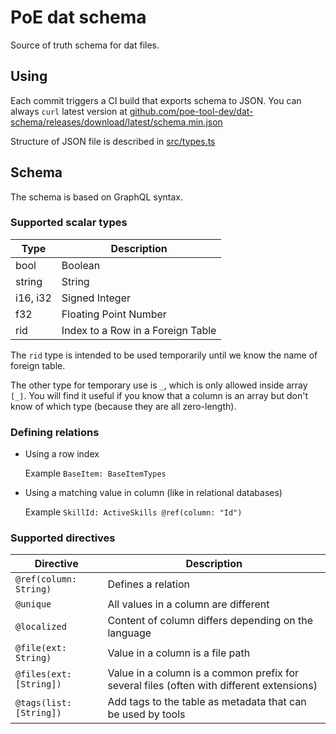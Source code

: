 # PoE dat schema

Source of truth schema for dat files.

## Using

Each commit triggers a CI build that exports schema to JSON.
You can always `curl` latest version at
[github.com/poe-tool-dev/dat-schema/releases/download/latest/schema.min.json](https://github.com/poe-tool-dev/dat-schema/releases/download/latest/schema.min.json)

Structure of JSON file is described in [src/types.ts](https://github.com/poe-tool-dev/dat-schema/blob/main/src/types.ts)

## Schema

The schema is based on GraphQL syntax.

### Supported scalar types

| Type     | Description                       |
|----------|-----------------------------------|
| bool     | Boolean                           |
| string   | String                            |
| i16, i32 | Signed Integer                    |
| f32      | Floating Point Number             |
| rid      | Index to a Row in a Foreign Table |

The `rid` type is intended to be used temporarily until we know the name of foreign table.

The other type for temporary use is `_`, which is only allowed inside array `[_]`.
You will find it useful if you know that a column is an array but don't know of which type (because they are all zero-length).

### Defining relations

- Using a row index

  Example `BaseItem: BaseItemTypes`

- Using a matching value in column (like in relational databases)

  Example `SkillId: ActiveSkills @ref(column: "Id")`

### Supported directives

| Directive               | Description |
|-------------------------|-------------|
| `@ref(column: String)`  | Defines a relation |
| `@unique`               | All values in a column are different |
| `@localized`            | Content of column differs depending on the language |
| `@file(ext: String)`    | Value in a column is a file path |
| `@files(ext: [String])` | Value in a column is a common prefix for several files (often with different extensions) |
| `@tags(list: [String])` | Add tags to the table as metadata that can be used by tools |
